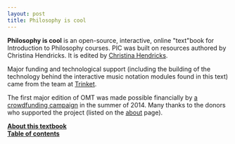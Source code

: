 ```yaml
---
layout: post
title: Philosophy is cool
---
```


**Philosophy is cool** is an open-source, interactive, online "text"book for Introduction to Philosophy courses. PIC was built on resources authored by Christina Hendricks. It is edited by [Christina Hendricks](http://blogs.ubc.ca/christinahendricks). 

Major funding and technological support (including the building of the technology behind the interactive music notation modules found in this text) came from the team at [Trinket](http://www.trinket.io).

The first major edition of OMT was made possible financially by [a crowdfunding campaign](http://www.hybridpedagogy.com/page-two/open-interactive-music-theory-textbook-campaign-update/) in the summer of 2014. Many thanks to the donors who supported the project (listed on the [about](about.html) page).

[**About this textbook**](about.html)  
[**Table of contents**](contents.html)
